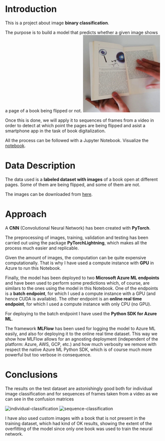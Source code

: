 # Introduction
This is a project about image **binary classification**.

The purpose is to build a model that predicts whether a given image shows a page of a book being flipped or not.
![example-image](images/test_examples/image_0.png)

Once this is done, we will apply it to sequences of frames from a video in order to detect at which point the pages are being flipped and asist a smartphone app in the task of book digitalization.

All the process can be followed with a Jupyter Notebook. Visualize the [notebook](https://nbviewer.org/github/rubchume/FlipPageDetectorCNNAzure/blob/main/FlipPageDetector.ipynb).

# Data Description
The data used is a **labeled dataset with images** of a book open at different pages. Some of them are being flipped, and some of them are not.

The images can be downloaded from [here](https://drive.google.com/file/d/1KDQBTbo5deKGCdVV_xIujscn5ImxW4dm/view?usp=sharing).

# Approach
A **CNN** (Convolutional Neural Network) has been created with **PyTorch**.

The preprocessing of images, training, validation and testing has been carried out using the package **PyTorchLightning**, which makes all the process much easier and replicable.

Given the amount of images, the computation can be quite expensive computationally. That is why I have used a compute instance with **GPU** in Azure to run this Notebook.

Finally, the model has been deployed to two **Microsoft Azure ML endpoints** and have been used to perform some predictions which, of course, are similars to the ones using the model in this Notebook. One of the endpoints is a **batch endpoint**, for which I used a compute instance with a GPU (and hence CUDA is available). The other endpoint is an **online real time endpoint**, for which I used a compute instance with only CPU (no GPU).

For deploying to the batch endpoint I have used the **Python SDK for Azure ML**.

The framework **MLFlow** has been used for logging the model to Azure ML easily, and also for deploying it to the online real time dataset. This way we show how MLFlow allows for an agnosting deployment (independent of the platform: Azure, AWS, GCP, etc.) and how much verbosity we remove with respect the native Azure ML Python SDK, which is of course much more powerful but too verbose in consequence.

# Conclusions

The results on the test dataset are astonishingly good both for individual image classification and for sequences of frames taken from a video as we can see in the confusion matrices

![individual-classification](https://github.com/rubchume/FlipPageDetectorCNNAzure/assets/83817841/6ec5b23f-303c-46e4-8a13-cba3405125d7)
![sequence-classification](https://github.com/rubchume/FlipPageDetectorCNNAzure/assets/83817841/12670c1c-acb7-4d1b-8632-f0874eb6f2c8)

I have also used custom images with a book that is not present in the training dataset, which had kind of OK results, showing the extent of the overfitting of the model since only one book was used to train the neural network.
